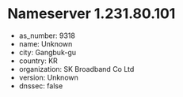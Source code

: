 # Nameserver 1.231.80.101

* as_number: 9318
* name: Unknown
* city: Gangbuk-gu
* country: KR
* organization: SK Broadband Co Ltd
* version: Unknown
* dnssec: false
